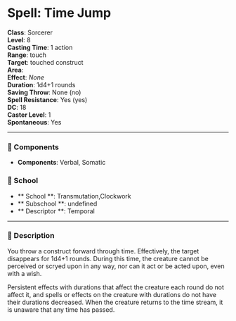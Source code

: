 
# Spell: Time Jump
**Class**: Sorcerer  
**Level**: 8  
**Casting Time**: 1 action  
**Range**: touch  
**Target**: touched construct  
**Area**:   
**Effect**: _None_  
**Duration**: 1d4+1 rounds  
**Saving Throw**: None (no)  
**Spell Resistance**: Yes (yes)  
**DC**: 18  
**Caster Level**: 1  
**Spontaneous**: Yes

---

### 🔮 Components
- **Components**: Verbal, Somatic

### 🏫 School
- ** School **: Transmutation,Clockwork
- ** Subschool **: undefined
- ** Descriptor **: Temporal
---

### 📜 Description
You throw a construct forward through time. Effectively, the target disappears for 1d4+1 rounds. During this time, the creature cannot be perceived or scryed upon in any way, nor can it act or be acted upon, even with a wish.

Persistent effects with durations that affect the creature each round do not affect it, and spells or effects on the creature with durations do not have their durations decreased. When the creature returns to the time stream, it is unaware that any time has passed.
